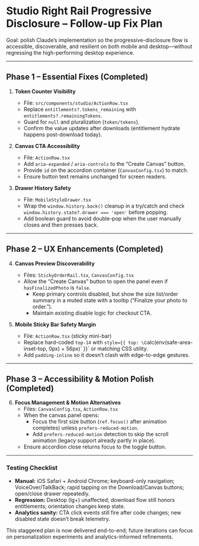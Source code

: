 # Studio Right Rail Progressive Disclosure – Follow-up Fix Plan

Goal: polish Claude’s implementation so the progressive-disclosure flow is accessible, discoverable, and resilient on both mobile and desktop—without regressing the high-performing desktop experience.

---

## Phase 1 – Essential Fixes (Completed)

1. **Token Counter Visibility**
   - File: `src/components/studio/ActionRow.tsx`
   - Replace `entitlements?.tokens_remaining` with `entitlements?.remainingTokens`.
   - Guard for `null` and pluralization (`token/tokens`).
   - Confirm the value updates after downloads (entitlement hydrate happens post-download today).

2. **Canvas CTA Accessibility**
   - File: `ActionRow.tsx`
   - Add `aria-expanded` / `aria-controls` to the “Create Canvas” button.
   - Provide `id` on the accordion container (`CanvasConfig.tsx`) to match.
   - Ensure button text remains unchanged for screen readers.

3. **Drawer History Safety**
   - File: `MobileStyleDrawer.tsx`
   - Wrap the `window.history.back()` cleanup in a try/catch and check `window.history.state?.drawer === 'open'` before popping.
   - Add boolean guard to avoid double-pop when the user manually closes and then presses back.

---

## Phase 2 – UX Enhancements (Completed)

4. **Canvas Preview Discoverability**
   - Files: `StickyOrderRail.tsx`, `CanvasConfig.tsx`
   - Allow the “Create Canvas” button to open the panel even if `hasFinalizedPhoto` is `false`.
     - Keep primary controls disabled, but show the size list/order summary in a muted state with a tooltip (“Finalize your photo to order.”).
     - Maintain existing disable logic for checkout CTA.

5. **Mobile Sticky Bar Safety Margin**
   - File: `ActionRow.tsx` (sticky mini-bar)
   - Replace hard-coded `top-14` with `style={{ top: \`calc(env(safe-area-inset-top, 0px) + 56px)\` }}` or matching CSS utility.
   - Add `padding-inline` so it doesn’t clash with edge-to-edge gestures.

---

## Phase 3 – Accessibility & Motion Polish (Completed)

6. **Focus Management & Motion Alternatives**
   - Files: `CanvasConfig.tsx`, `ActionRow.tsx`
   - When the canvas panel opens:
     - Focus the first size button (`ref.focus()` after animation completes) unless `prefers-reduced-motion`.
     - Add `prefers-reduced-motion` detection to skip the scroll animation (legacy support already partly in place).
   - Ensure accordion close returns focus to the toggle button.

---

### Testing Checklist
- **Manual:** iOS Safari + Android Chrome; keyboard-only navigation; VoiceOver/TalkBack; rapid tapping on the Download/Canvas buttons; open/close drawer repeatedly.
- **Regression:** Desktop (lg+) unaffected; download flow still honors entitlements; orientation changes keep state.
- **Analytics sanity:** CTA click events still fire after code changes; new disabled state doesn’t break telemetry.

This staggered plan is now delivered end-to-end; future iterations can focus on personalization experiments and analytics-informed refinements.
